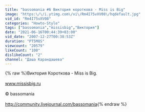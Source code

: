 ```yaml
---
title: "bassomania #6 Виктория короткова - Miss is Big"
image: "https:\/\/i.ytimg.com\/vi\/Rm4I75vXV08\/hqdefault.jpg"
vid_id: "Rm4I75vXV08"
categories: "Howto-Style"
tags: ["bassomania","missisbig","Виктория"]
date: "2021-06-16T00:44:39+03:00"
vid_date: "2007-12-27T00:38:53Z"
duration: "PT5M8S"
viewcount: "20579"
likeCount: "100"
dislikeCount: "2"
channel: "Даша Карандашева"
---
```

{% raw %}Виктория Короткова - Miss is Big.<br /><br />www.missisbig.ru <br /><br />© bassomania<br /><br /><a rel="nofollow" target="blank" href="http://community.livejournal.com/bassomania">http://community.livejournal.com/bassomania</a>{% endraw %}
